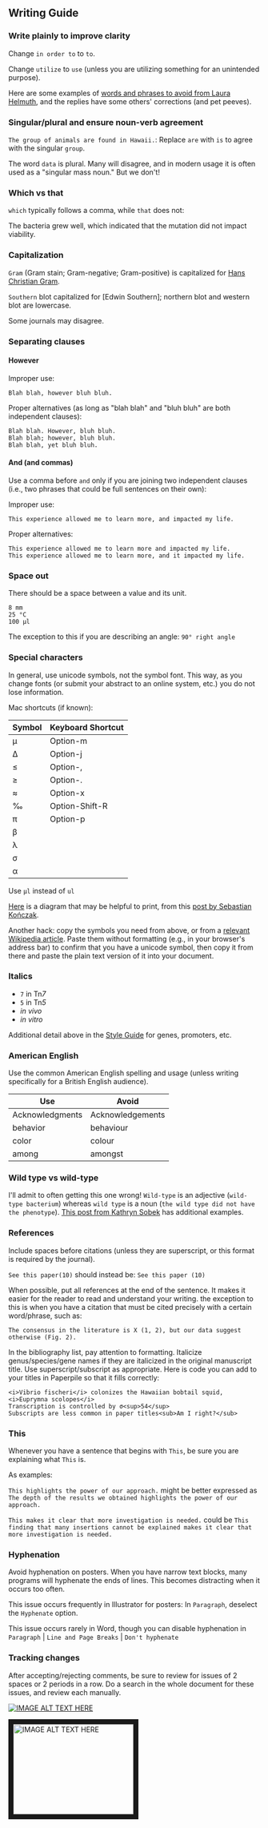 ## Writing Guide

### Write plainly to improve clarity

Change `in order to` to `to`.

Change `utilize` to `use` (unless you are utilizing something for an unintended purpose).

Here are some examples of [words and phrases to avoid from Laura Helmuth](https://twitter.com/laurahelmuth/status/1158039072067264515?s=12), and the replies have some others' corrections (and pet peeves).

### Singular/plural and ensure noun-verb agreement

`The group of animals are found in Hawaii.`: Replace `are` with `is` to agree with the singular `group`.

The word `data` is plural. Many will disagree, and in modern usage it is often used as a "singular mass noun." But we don't!

### Which vs that

`which` typically follows a comma, while `that` does not:

The bacteria grew well, which indicated that the mutation did not impact viability.

### Capitalization

`Gram` (Gram stain; Gram-negative; Gram-positive) is capitalized for [Hans Christian Gram](https://en.wikipedia.org/wiki/Hans_Christian_Gram).

`Southern` blot capitalized for [Edwin Southern]; northern blot and western blot are lowercase.

Some journals may disagree.

### Separating clauses

#### However

Improper use:

```Blah blah, however bluh bluh.```

Proper alternatives (as long as "blah blah" and "bluh bluh" are both independent clauses):

```
Blah blah. However, bluh bluh.
Blah blah; however, bluh bluh.
Blah blah, yet bluh bluh.
```

#### And (and commas)

Use a comma before `and` only if you are joining two independent clauses (i.e., two phrases that could be full sentences on their own):

Improper use:

```
This experience allowed me to learn more, and impacted my life.
```

Proper alternatives:

```
This experience allowed me to learn more and impacted my life.
This experience allowed me to learn more, and it impacted my life.
```

### Space out

There should be a space between a value and its unit.

```
8 mm
25 °C
100 μl
```

The exception to this if you are describing an angle: `90° right angle`

### Special characters

In general, use unicode symbols, not the symbol font. This way, as you change fonts (or submit your abstract to an online system, etc.) you do not lose information.

Mac shortcuts (if known):

| Symbol  | Keyboard Shortcut  |
|---------|--------------------|
| µ       | Option-m           |
| ∆       | Option-j           |
| ≤       | Option-,           |
| ≥       | Option-.           |
| ≈       | Option-x           |
| ‰       | Option-Shift-R     |
| π       | Option-p           |
| β       |                    |
| λ       |                    |
| σ       |                    |
| α       |                    |

Use `µl` instead of `ul`

[Here](https://cdn.shopify.com/s/files/1/0810/3669/files/us-international-pc_1024x1024.png?6574517274645660029) is a diagram that may be helpful to print, from this [post by Sebastian Kończak](https://keyshorts.com/blogs/blog/41999105-the-ultimate-guide-to-macbook-keyboard).

Another hack: copy the symbols you need from above, or from a [relevant Wikipedia article](https://en.wikipedia.org/wiki/Greek_alphabet). Paste them without formatting (e.g., in your browser's address bar) to confirm that you have a unicode symbol, then copy it from there and paste the plain text version of it into your document.

### Italics

- `7` in Tn*7* 
- `5` in Tn*5*
- *in vivo*
- *in vitro*

Additional detail above in the [Style Guide](#style-guide) for genes, promoters, etc.

### American English

Use the common American English spelling and usage (unless writing specifically for a British English audience).

| Use             | Avoid            |
|-----------------|------------------|
| Acknowledgments | Acknowledgements |
| behavior        | behaviour        |
| color           | colour           |
| among           | amongst          |


### Wild type vs wild-type

I'll admit to often getting this one wrong! `Wild-type` is an adjective (`wild-type bacterium`) whereas 
`wild type` is a noun (`the wild type did not have the phenotype`). [This post from Kathryn Sobek](https://filipodia.com/2017/03/01/is-it-wild-type-or-wild-type/) has additional examples.

### References

Include spaces before citations (unless they are superscript, or this format is required by the journal). 

`See this paper(10)` should instead be: `See this paper (10)`

When possible, put all references at the end of the sentence. It makes it easier for the reader to read and understand your writing. the exception to this is when you have a citation that must be cited precisely with a certain word/phrase, such as:

`The consensus in the literature is X (1, 2), but our data suggest otherwise (Fig. 2).`

In the bibliography list, pay attention to formatting. Italicize genus/species/gene names if they are italicized in the original manuscript title. Use superscript/subscript as appropriate. Here is code you can add to your titles in Paperpile so that it fills correctly:

```
<i>Vibrio fischeri</i> colonizes the Hawaiian bobtail squid, <i>Euprymna scolopes</i>
Transcription is controlled by σ<sup>54</sup>
Subscripts are less common in paper titles<sub>Am I right?</sub>
```

### This

Whenever you have a sentence that begins with `This`, be sure you are explaining what `This` is.

As examples:

`This highlights the power of our approach.` might be better expressed as `The depth of the results we obtained highlights the power of our approach.`

`This makes it clear that more investigation is needed.` could be `This finding that many insertions cannot be explained makes it clear that more investigation is needed.`

### Hyphenation

Avoid hyphenation on posters. When you have narrow text blocks, many programs will hyphenate the ends of lines. This becomes distracting when it occurs too often.

This issue occurs frequently in Illustrator for posters: In `Paragraph`, deselect the `Hyphenate` option.

This issue occurs rarely in Word, though you can disable hyphenation in `Paragraph` | `Line and Page Breaks` | `Don't hyphenate`

### Tracking changes

After accepting/rejecting comments, be sure to review for issues of 2 spaces or 2 periods in a row. Do a search in the whole document for these issues, and review each manually.

[![IMAGE ALT TEXT HERE](http://img.youtube.com/vi/lMmLHchT4Ho/0.jpg)](http://www.youtube.com/watch?v=lMmLHchT4Ho)


<a href="http://www.youtube.com/watch?feature=player_embedded&v=lMmLHchT4Ho
" target="_blank"><img src="http://img.youtube.com/vi/lMmLHchT4Ho/0.jpg" 
alt="IMAGE ALT TEXT HERE" width="240" height="180" border="10" /></a>